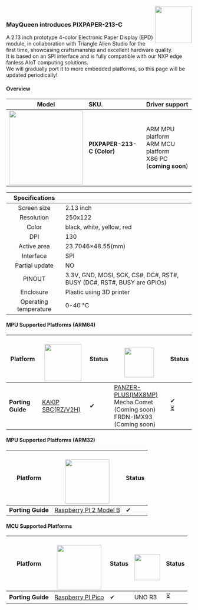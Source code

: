<img src="https://www.mayqueentech.com/img/logo.png" width="100" align="right">
<br>

 ### MayQueen introduces PIXPAPER-213-C
A 2.13 inch prototype 4-color Electronic Paper Display (EPD) module, in collaboration with Triangle Alien Studio for the first time, showcasing craftsmanship and excellent hardware quality.<br>
It is based on an SPI interface and is fully compatible with our NXP edge fanless AIoT computing solutions.<br>
We will gradually port it to more embedded platforms, so this page will be updated periodically!



#### Overview
|                         Model                         | SKU.                                                  |                       Driver support                       |
| :----------------------------------------------------------: | :----------------------------------------------------------- | :---------------------------------------------------------| 
| <img src="https://github.com/user-attachments/assets/eee65e6d-8fb5-4698-9081-32c951031dab" width="200"> | **PIXPAPER-213-C (Color)** <br />  | ARM MPU platform <br> ARM MCU platform <br> X86 PC (**coming soon**) |


|                         Specifications                         |                                                   |
| :----------------------------------------------------------: | :----------------------------------------------------------- |
| Screen size | 2.13 inch |
| Resolution | 250x122 |
| Color | black, white, yellow, red |
| DPI | 130 |
| Active area | 23.7046×48.55(mm) |
| Interface | SPI |
| Partial update | NO |
| PINOUT | 3.3V, GND, MOSI, SCK, CS#, DC#, RST#, BUSY (DC#, RST#, BUSY are GPIOs)|
| Enclosure | Plastic using 3D printer |
|Operating temperature| 0-40 ℃ |

#### MPU Supported Platforms (ARM64)

| **Platform** | <a href="https://www.renesas.com/" target="_blank"><br> <img src="https://www.macnica.com/apac/galaxy/zh_tw/products-support/products/renesas.coreimg.jpeg/structure/_jcr_content/root/container/container/bannerimage/1653236359047.jpeg" width="" height="100" /></a> | Status |<a href="https://www.nxp.com/" target="_blank"><br> <img src="https://github.com/TechNexion-Vision/.github/assets/28101204/67cc61c0-6bb7-44d5-889a-1ba5d4c0b9b5" width="" height="80" /></a> | Status |
| ---- | ---- | ---- | ---- | ---- |
| **Porting Guide** | [KAKIP SBC(RZ/V2H)](https://github.com/MayQueenTechCommunity/PIXPAPER-213/blob/main/KAKIP_PIXPAPAER-213-C.md) | &#10004;  |  [PANZER-PLUS(IMX8MP)](https://github.com/MayQueenTechCommunity/PIXPAPER-213/blob/main/PANZER-PLUS_PIXPAPAER-213-C.md) <br> Mecha Comet (Coming soon) <br> FRDN-IMX93 (Coming soon) | &#10004; <br> &#x23F3;|

#### MPU Supported Platforms (ARM32)

| **Platform** | <a href="https://www.raspberrypi.com/" target="_blank"><br> <img src="https://camo.githubusercontent.com/fc8b5f8e2e02a0e81be9f9ae53bdf674c2a730f55345c6df533ed0e319804095/68747470733a2f2f7777772e72617370626572727970692e636f6d2f6170702f75706c6f6164732f323032322f30322f434f4c4f55522d5261737062657272792d50692d53796d626f6c2d526567697374657265642e706e67" width="" height="120" /></a> | Status |
| ---- | ---- | ---- |
| **Porting Guide** | [Raspberry PI 2 Model B](https://github.com/MayQueenTechCommunity/PIXPAPER-213-C/blob/main/RPI2_PIXPAPAER-213-C.md)| &#10004;  |

#### MCU Supported Platforms

| **Platform** | <a href="https://www.raspberrypi.com/" target="_blank"><br> <img src="https://camo.githubusercontent.com/fc8b5f8e2e02a0e81be9f9ae53bdf674c2a730f55345c6df533ed0e319804095/68747470733a2f2f7777772e72617370626572727970692e636f6d2f6170702f75706c6f6164732f323032322f30322f434f4c4f55522d5261737062657272792d50692d53796d626f6c2d526567697374657265642e706e67" width="" height="120" /></a> | Status | <a href="https://www.arduino.cc/" target="_blank"><br> <img src="https://github.com/user-attachments/assets/9e220d56-5228-4b4e-9af4-240bc67e0c71" width="" height="70" /></a> | Status |
| ---- | ---- | ---- | ---- | ---- |
| **Porting Guide** | [Raspberry PI Pico](https://github.com/MayQueenTechCommunity/PIXPAPER-213/blob/main/RPI-PICO_PIXPAPAER-213-C.md) | &#10004; | UNO R3 | &#x23F3; |

